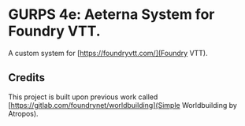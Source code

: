 # GURPS 4e: Aeterna System for Foundry VTT.

A custom system for [https://foundryvtt.com/](Foundry VTT).

## Credits

This project is built upon previous work called [https://gitlab.com/foundrynet/worldbuilding](Simple Worldbuilding by Atropos).